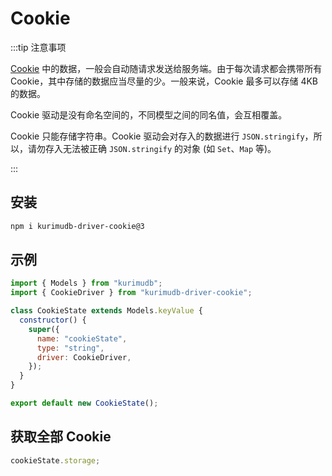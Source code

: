 # Cookie

:::tip 注意事项

[Cookie](https://developer.mozilla.org/docs/Web/HTTP/Cookies) 中的数据，一般会自动随请求发送给服务端。由于每次请求都会携带所有 Cookie，其中存储的数据应当尽量的少。一般来说，Cookie 最多可以存储 4KB 的数据。

Cookie 驱动是没有命名空间的，不同模型之间的同名值，会互相覆盖。

Cookie 只能存储字符串。Cookie 驱动会对存入的数据进行 `JSON.stringify`，所以，请勿存入无法被正确 `JSON.stringify` 的对象 (如 `Set`、`Map` 等)。

:::

## 安装

```bash
npm i kurimudb-driver-cookie@3
```

## 示例

```js {2,9}
import { Models } from "kurimudb";
import { CookieDriver } from "kurimudb-driver-cookie";

class CookieState extends Models.keyValue {
  constructor() {
    super({
      name: "cookieState",
      type: "string",
      driver: CookieDriver,
    });
  }
}

export default new CookieState();
```

## 获取全部 Cookie

```js
cookieState.storage;
```
